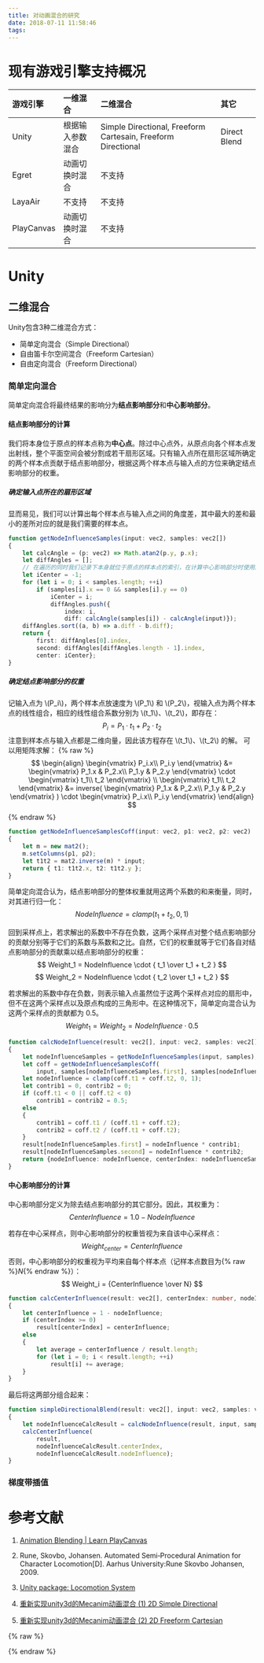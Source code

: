 ```yaml
---
title: 对动画混合的研究
date: 2018-07-11 11:58:46
tags:
---
```


# 现有游戏引擎支持概况

| 游戏引擎 | 一维混合 | 二维混合 | 其它 |
| :---- | :---- | :---- | :---- |
| Unity | 根据输入参数混合 | Simple Directional, Freeform Cartesain, Freeform Directional | Direct Blend  |
| Egret | 动画切换时混合 | 不支持 | |
| LayaAir | 不支持 | 不支持 | |
| PlayCanvas | 动画切换时混合 | 不支持 | |

# Unity

## 二维混合

Unity包含3种二维混合方式：

* 简单定向混合（Simple Directional）
* 自由笛卡尔空间混合（Freeform Cartesian）
* 自由定向混合（Freeform Directional）

### 简单定向混合

简单定向混合将最终结果的影响分为**结点影响部分**和**中心影响部分**。

#### 结点影响部分的计算

我们将本身位于原点的样本点称为**中心点**。除过中心点外，从原点向各个样本点发出射线，整个平面空间会被分割成若干扇形区域。只有输入点所在扇形区域所确定的两个样本点贡献于结点影响部分，根据这两个样本点与输入点的方位来确定结点影响部分的权重。

##### 确定输入点所在的扇形区域

显而易见，我们可以计算出每个样本点与输入点之间的角度差，其中最大的差和最小的差所对应的就是我们需要的样本点。

```ts
function getNodeInfluenceSamples(input: vec2, samples: vec2[])
{
    let calcAngle = (p: vec2) => Math.atan2(p.y, p.x);
    let diffAngles = [];
    // 在遍历的同时我们记录下本身就位于原点的样本点的索引，在计算中心影响部分时使用。
    let iCenter = -1;
    for (let i = 0; i < samples.length; ++i)
        if (samples[i].x == 0 && samples[i].y == 0)
            iCenter = i;
            diffAngles.push({
                index: i,
                diff: calcAngle(samples[i]) - calcAngle(input)});
    diffAngles.sort((a, b) => a.diff - b.diff);
    return {
        first: diffAngles[0].index,
        second: diffAngles[diffAngles.length - 1].index,
        center: iCenter};
}
```

##### 确定结点影响部分的权重

记输入点为 \\(P_i\\)，两个样本点放速度为 \\(P_1\\) 和 \\(P_2\\)，视输入点为两个样本点的线性组合，相应的线性组合系数分别为 \\(t_1\\)、\\(t_2\\)，即存在：
$$ P_i = P_1 \cdot t_1 + P_2 \cdot t_2 $$
注意到样本点与输入点都是二维向量，因此该方程存在 \\(t_1\\)、\\(t_2\\) 的解。
可以用矩阵求解：
{% raw %}
    $$
    \begin{align}
    \begin{vmatrix}
        P_i.x\\
        P_i.y
    \end{vmatrix}
    &=
    \begin{vmatrix}
        P_1.x & P_2.x\\
        P_1.y & P_2.y
    \end{vmatrix}
    \cdot
    \begin{vmatrix}
        t_1\\
        t_2
    \end{vmatrix}
    \\
    \begin{vmatrix}
        t_1\\
        t_2
    \end{vmatrix}
    &=
    inverse(
    \begin{vmatrix}
        P_1.x & P_2.x\\
        P_1.y & P_2.y
    \end{vmatrix}
    )
    \cdot
    \begin{vmatrix}
        P_i.x\\
        P_i.y
    \end{vmatrix}
    \end{align}
    $$
{% endraw %}

```ts
function getNodeInfluenceSamplesCoff(input: vec2, p1: vec2, p2: vec2)
{
    let m = new mat2();
    m.setColumns(p1, p2);
    let t1t2 = mat2.inverse(m) * input;
    return { t1: t1t2.x, t2: t1t2.y };
}
```

简单定向混合认为，结点影响部分的整体权重就用这两个系数的和来衡量，同时，对其进行归一化：
$$ NodeInfluence = clamp(t_1 + t_2, 0, 1) $$


回到采样点上，若求解出的系数中不存在负数，这两个采样点对整个结点影响部分的贡献分别等于它们的系数与系数和之比。自然，它们的权重就等于它们各自对结点影响部分的贡献乘以结点影响部分的权重：
$$ Weight_1 = NodeInfluence \cdot { t_1 \over t_1 + t_2 }  $$
$$ Weight_2 = NodeInfluence \cdot { t_2 \over t_1 + t_2 }  $$

若求解出的系数中存在负数，则表示输入点虽然位于这两个采样点对应的扇形中，但不在这两个采样点以及原点构成的三角形中。在这种情况下，简单定向混合认为这两个采样点的贡献都为 0.5。
$$ Weight_1 = Weight_2 = NodeInfluence \cdot 0.5  $$

```ts
function calcNodeInfluence(result: vec2[], input: vec2, samples: vec2[])
{
    let nodeInfluenceSamples = getNodeInfluenceSamples(input, samples);
    let coff = getNodeInfluenceSamplesCoff(
        input, samples[nodeInfluenceSamples.first], samples[nodeInfluenceSamples.second]);
    let nodeInfluence = clamp(coff.t1 + coff.t2, 0, 1);
    let contrib1 = 0, contrib2 = 0;
    if (coff.t1 < 0 || coff.t2 < 0)
        contrib1 = contrib2 = 0.5;
    else
    {
        contrib1 = coff.t1 / (coff.t1 + coff.t2);
        contrib2 = coff.t2 / (coff.t1 + coff.t2);
    }
    result[nodeInfluenceSamples.first] = nodeInfluence * contrib1;
    result[nodeInfluenceSamples.second] = nodeInfluence * contrib2;
    return {nodeInfluence: nodeInfluence, centerIndex: nodeInfluenceSamples.center};
}
```

#### 中心影响部分的计算

中心影响部分定义为除去结点影响部分的其它部分。因此，其权重为：
$$ CenterInfluence = 1.0 - NodeInfluence $$

若存在中心采样点，则中心影响部分的权重皆视为来自该中心采样点：
$$ Weight_{center} = CenterInfluence  $$
否则，中心影响部分的权重视为平均来自每个样本点（记样本点数目为{% raw %}$N${% endraw %}）：
$$ Weight_i = {CenterInfluence \over N}  $$

```ts
function calcCenterInfluence(result: vec2[], centerIndex: number, nodeInfluence: number)
{
    let centerInfluence = 1 - nodeInfluence;
    if (centerIndex >= 0)
        result[centerIndex] = centerInfluence;
    else
    {
        let average = centerInfluence / result.length;
        for (let i = 0; i < result.length; ++i)
            result[i] += average;
    }
}
```

最后将这两部分组合起来：

```ts
function simpleDirectionalBlend(result: vec2[], input: vec2, samples: vec2[])
{
    let nodeInfluenceCalcResult = calcNodeInfluence(result, input, samples);
    calcCenterInfluence(
        result,
        nodeInfluenceCalcResult.centerIndex,
        nodeInfluenceCalcResult.nodeInfluence);
}
```

### 梯度带插值



# 参考文献

1. [Animation Blending | Learn PlayCanvas](https://developer.playcanvas.com/en/tutorials/animation-blending/)

1. Rune, Skovbo, Johansen. Automated Semi‐Procedural Animation for Character Locomotion[D]. Aarhus University:Rune Skovbo Johansen, 2009.

1. [Unity package: Locomotion System](https://assetstore.unity.com/packages/tools/animation/locomotion-system-7135)

1. [重新实现unity3d的Mecanim动画混合 (1) 2D Simple Directional](https://segmentfault.com/a/1190000006792108)

1. [重新实现unity3d的Mecanim动画混合 (2) 2D Freeform Cartesian](https://segmentfault.com/a/1190000006859384)

{% raw %}
<!-- <canvas id="pdfcanvas" width="480" height="640">
	</canvas>

	<button id="prev">Previous</button>
	<button id="next">Next</button>
	&nbsp; &nbsp;
	<span>Page:
		<span id="page_num"></span> /
		<span id="page_count"></span>
	</span>

	<script src="http://mozilla.github.io/pdf.js/build/pdf.js"></script>
	<script src="/scripts/pdfviewer.js"> </script>
	<script>
		new PDFViewer("/resources/foundation.pdf");
	</script> -->
{% endraw %}